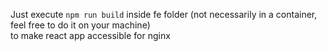Just execute `npm run build` inside fe folder (not necessarily in a container, feel free to do it on your machine) \
to make react app accessible for nginx